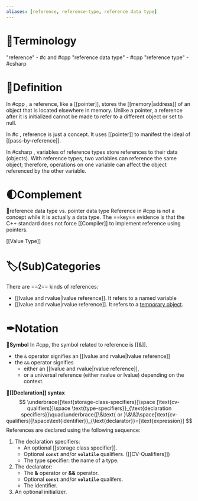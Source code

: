 ```yaml
---
aliases: [reference, reference-type, reference data type]
---
```


# 📖Terminology
"reference" - #c and #cpp 
"reference data type" - #cpp 
"reference type" - #csharp 


# 📝Definition
In #cpp , a reference, like a [[pointer]], stores the [[memory|address]] of an object that is located elsewhere in memory. Unlike a pointer, a reference after it is initialized cannot be made to refer to a different object or set to null. 

In #c , reference is just a concept. It uses [[pointer]] to manifest the ideal of [[pass-by-reference]].

In #csharp , variables of reference types store references to their data (objects). With reference types, two variables can reference the same object; therefore, operations on one variable can affect the object referenced by the other variable.

# 🌓Complement
📌reference data type vs. pointer data type
Reference in #cpp  is not a concept while it is actually a data type. The ==key== evidence is that the C++ standard does not force [[Compiler]] to implement reference using pointers.



[[Value Type]]

# 🏷(Sub)Categories
There are ==2== kinds of references:
- [[lvalue and rvalue|lvalue reference]]. It refers to a named variable
- [[lvalue and rvalue|rvalue reference]]. It refers to a [temporary object](https://learn.microsoft.com/en-us/cpp/cpp/temporary-objects?view=msvc-170). 


# ✒Notation
**📌Symbol**
In #cpp, the symbol related to reference is [[&]].
- the `&` operator signifies an [[lvalue and rvalue|lvalue reference]] 
- the `&&` operator signifies
	- either an [[lvalue and rvalue|rvalue reference]], 
	- or a universal reference (either rvalue or lvalue) depending on the context.

**📌[[Declaration]] syntax**
$$
\underbrace{[\text{storage-class-specifiers}]\space [\text{cv-qualifiers}]\space \text{type-specifiers}}_{\text{declaration specifiers}}\quad\underbrace{[\&\text{ or }\&\&]\space[\text{cv-qualifiers}]\space\text{identifier}}_{\text{declarator}}=[\text{expression}]
$$
References are declared using the following sequence:
1. The declaration specifiers:
   - An optional [[storage class specifier]].
   - Optional **`const`** and/or **`volatile`** qualifiers. ([[CV-Qualifiers]])
   - The type specifier: the name of a type.
1. The declarator:
   - The **&** operator or **&&** operator.
   - Optional **`const`** and/or **`volatile`** qualifers.
   - The identifier.
1. An optional initializer.

